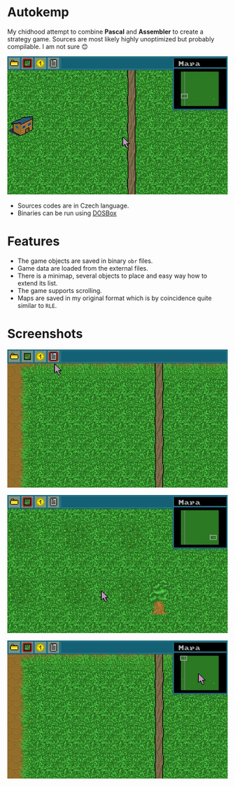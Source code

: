 # Autokemp
My chidhood attempt to combine **Pascal** and **Assembler** to create a strategy game. Sources are most likely highly unoptimized but probably compilable. I am not sure :blush:

<p align="center">  
  <img src="Doc/src_0.jpg">
</p>

- Sources codes are in Czech language.
- Binaries can be run using [DOSBox](https://www.dosbox.com/)

# Features
- The game objects are saved in binary `obr` files.
- Game data are loaded from the external files.
- There is a minimap, several objects to place and easy way how to extend its list.
- The game supports scrolling.
- Maps are saved in my original format which is by coincidence quite similar to `RLE`.

# Screenshots
<p align="center">  
  <img src="Doc/src_1.jpg">
</p>

<p align="center">
  <img src="Doc/src_2.jpg">
</p>

<p align="center">
  <img src="Doc/src_3.jpg">
</p>
